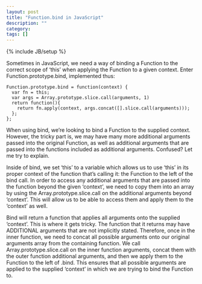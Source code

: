 ```yaml
---
layout: post
title: "Function.bind in JavaScript"
description: ""
category:
tags: []
---
```

{% include JB/setup %}

Sometimes in JavaScript, we need a way of binding a Function to the correct scope of ‘this’ when applying the Function to a given context. Enter Function.prototype.bind, implemented thus:

```
Function.prototype.bind = function(context) {
  var fn = this;
  var args = Array.prototype.slice.call(arguments, 1)
  return function(){
    return fn.apply(context, args.concat([].slice.call(arguments)));
  };
};
```

When using bind, we’re looking to bind a Function to the supplied context. However, the tricky part is, we may have many more additional arguments passed into the original Function, as well as additional arguments that are passed into the functions included as additional arguments. Confused? Let me try to explain.

Inside of bind, we set ‘this’ to a variable which allows us to use ‘this’ in its proper context of the function that’s calling it: the Function to the left of the bind call. In order to access any additional arguments that are passed into the function beyond the given ‘context’, we need to copy them into an array by using the Array.prototype.slice.call on the additional arguments beyond ‘context’. This will allow us to be able to access them and apply them to the ‘context’ as well.

Bind will return a function that applies all arguments onto the supplied ‘context’. This is where it gets tricky. The function that it returns may have ADDITIONAL arguments that are not implicitly stated. Therefore, once in the inner function, we need to concat all possible arguments onto our original arguments array from the containing function. We call Array.prototype.slice.call on the inner function arguments, concat them with the outer function additional arguments, and then we apply them to the Function to the left of .bind. This ensures that all possible arguments are applied to the supplied ‘context’ in which we are trying to bind the Function to.
